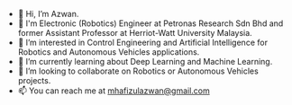 - 👋 Hi, I’m Azwan. 
- 🏬 I'm Electronic (Robotics) Engineer at Petronas Research Sdn Bhd and former Assistant Professor at Herriot-Watt University Malaysia.
- 👀 I’m interested in Control Engineering and Artificial Intelligence for Robotics and Autonomous Vehicles applications.
- 🌱 I’m currently learning about Deep Learning and Machine Learning.
- 💞️ I’m looking to collaborate on Robotics or Autonomous Vehicles projects.
- 📫 You can reach me at mhafizulazwan@gmail.com

<!---
mhafizulazwan/mhafizulazwan is a ✨ special ✨ repository because its `README.md` (this file) appears on your GitHub profile.
You can click the Preview link to take a look at your changes.
--->
